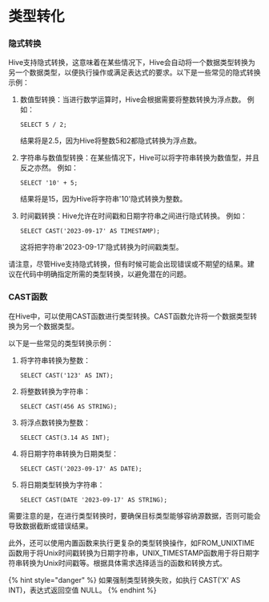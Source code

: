 # 类型转化

### 隐式转换

Hive支持隐式转换，这意味着在某些情况下，Hive会自动将一个数据类型转换为另一个数据类型，以便执行操作或满足表达式的要求。以下是一些常见的隐式转换示例：

1.  数值型转换：当进行数学运算时，Hive会根据需要将整数转换为浮点数。 例如：

    ```
    SELECT 5 / 2;
    ```

    结果将是2.5，因为Hive将整数5和2都隐式转换为浮点数。
2.  字符串与数值型转换：在某些情况下，Hive可以将字符串转换为数值型，并且反之亦然。 例如：

    ```
    SELECT '10' + 5;
    ```

    结果将是15，因为Hive将字符串'10'隐式转换为整数。
3.  时间戳转换：Hive允许在时间戳和日期字符串之间进行隐式转换。 例如：

    ```
    SELECT CAST('2023-09-17' AS TIMESTAMP);
    ```

    这将把字符串'2023-09-17'隐式转换为时间戳类型。

请注意，尽管Hive支持隐式转换，但有时候可能会出现错误或不期望的结果。建议在代码中明确指定所需的类型转换，以避免潜在的问题。

### CAST函数

在Hive中，可以使用CAST函数进行类型转换。CAST函数允许将一个数据类型转换为另一个数据类型。

以下是一些常见的类型转换示例：

1.  将字符串转换为整数：

    ```
    SELECT CAST('123' AS INT);
    ```
2.  将整数转换为字符串：

    ```
    SELECT CAST(456 AS STRING);
    ```
3.  将浮点数转换为整数：

    ```
    SELECT CAST(3.14 AS INT);
    ```
4.  将日期字符串转换为日期类型：

    ```
    SELECT CAST('2023-09-17' AS DATE);
    ```
5.  将日期类型转换为字符串：

    ```
    SELECT CAST(DATE '2023-09-17' AS STRING);
    ```

需要注意的是，在进行类型转换时，要确保目标类型能够容纳源数据，否则可能会导致数据截断或错误结果。

此外，还可以使用内置函数来执行更复杂的类型转换操作，如FROM\_UNIXTIME函数用于将Unix时间戳转换为日期字符串，UNIX\_TIMESTAMP函数用于将日期字符串转换为Unix时间戳等。根据具体需求选择适当的函数和转换方式。

{% hint style="danger" %}
如果强制类型转换失败，如执行 CAST('X' AS INT)，表达式返回空值 NULL。
{% endhint %}
